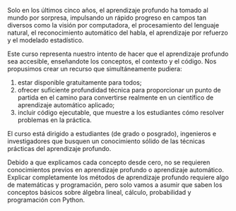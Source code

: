 Solo en los últimos cinco años, el aprendizaje profundo ha tomado al mundo por sorpresa, impulsando un rápido progreso en campos tan diversos como la visión por computadora, el procesamiento del lenguaje natural, el reconocimiento automático del habla, el aprendizaje por refuerzo y el modelado estadístico.

Este curso representa nuestro intento de hacer que el aprendizaje profundo sea accesible, enseñandote los conceptos, el contexto y el código. Nos propusimos crear un recurso que simultáneamente pudiera:

1. estar disponible gratuitamente para todos;
2. ofrecer suficiente profundidad técnica para proporcionar un punto de partida en el camino para convertirse realmente en un científico de aprendizaje automático aplicado;
3. incluir código ejecutable, que muestre a los estudiantes cómo resolver problemas en la práctica.

El curso está dirigido a estudiantes (de grado o posgrado), ingenieros e investigadores que busquen un conocimiento sólido de las técnicas prácticas del aprendizaje profundo.

Debido a que explicamos cada concepto desde cero, no se requieren conocimientos previos en aprendizaje profundo o aprendizaje automático. Explicar completamente los métodos de aprendizaje profundo requiere algo de matemáticas y programación, pero solo vamos a asumir que saben los conceptos básicos sobre álgebra lineal, cálculo, probabilidad y programación con Python.
